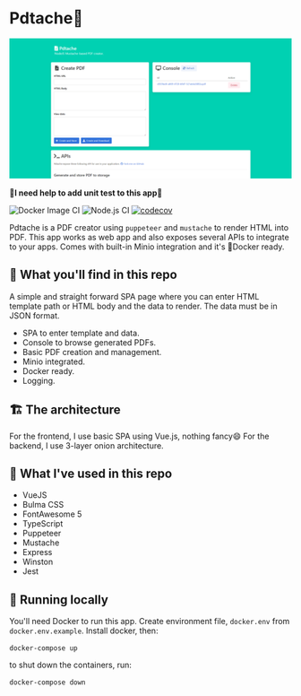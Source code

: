 # Pdtache📄

![Image of Yaktocat](https://github.com/fahminlb33/Pdtache/blob/master/.github/screenshot.png?raw=true)

**🚧I need help to add unit test to this app🚧**

![Docker Image CI](https://github.com/fahminlb33/Pdtache/workflows/Docker%20Image%20CI/badge.svg?branch=master)
![Node.js CI](https://github.com/fahminlb33/Pdtache/workflows/Node.js%20CI/badge.svg?branch=master)
[![codecov](https://codecov.io/gh/fahminlb33/Pdtache/branch/master/graph/badge.svg)](https://codecov.io/gh/fahminlb33/Pdtache)

Pdtache is a PDF creator using `puppeteer` and `mustache` to render HTML into PDF.
This app works as web app and also exposes several APIs to integrate to your apps.
Comes with built-in Minio integration and it's 🐳Docker ready.

## 🧐 What you'll find in this repo

A simple and straight forward SPA page where you can enter HTML template path or
HTML body and the data to render. The data must be in JSON format.

- SPA to enter template and data.
- Console to browse generated PDFs.
- Basic PDF creation and management.
- Minio integrated.
- Docker ready.
- Logging.

## 🏗 The architecture

For the frontend, I use basic SPA using Vue.js, nothing fancy😄
For the backend, I use 3-layer onion architecture.

## 👻 What I've used in this repo

- VueJS
- Bulma CSS
- FontAwesome 5
- TypeScript
- Puppeteer
- Mustache
- Express
- Winston
- Jest

## 🏃‍ Running locally

You'll need Docker to run this app. Create environment file, `docker.env` from `docker.env.example`.
Install docker, then:

```
docker-compose up
```

to shut down the containers, run:

```
docker-compose down
```
